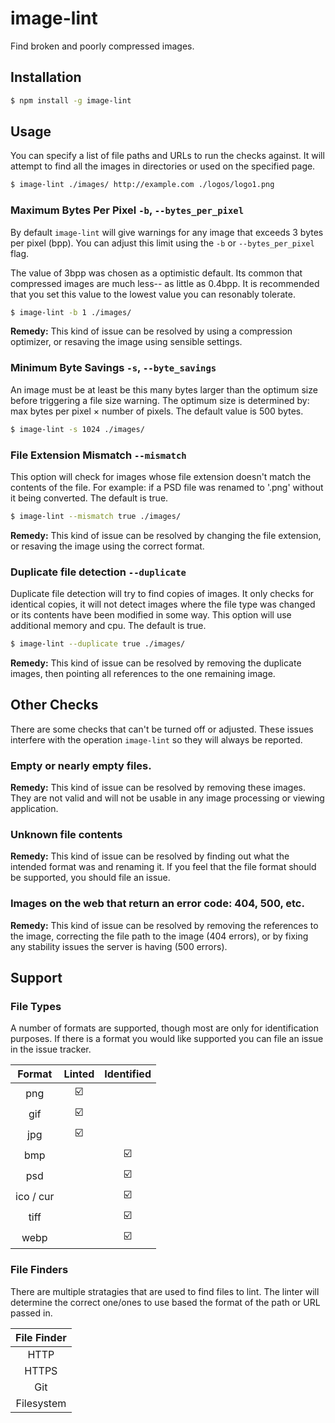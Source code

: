 image-lint
==========
Find broken and poorly compressed images.

Installation
------------

```sh
$ npm install -g image-lint
```

Usage
-----

You can specify a list of file paths and URLs to run the checks against. It will attempt to find all the images in directories or used on the specified page.

```sh
$ image-lint ./images/ http://example.com ./logos/logo1.png
```

### Maximum Bytes Per Pixel `-b`, `--bytes_per_pixel` ###

By default `image-lint` will give warnings for any image that exceeds 3 bytes per pixel (bpp). You can adjust this limit using the `-b` or `--bytes_per_pixel` flag.

The value of 3bpp was chosen as a optimistic default. Its common that compressed images are much less-- as little as 0.4bpp. It is recommended that you set this value to the lowest value you can resonably tolerate.

```sh
$ image-lint -b 1 ./images/
```

**Remedy:** This kind of issue can be resolved by using a compression optimizer, or resaving the image using sensible settings.

### Minimum Byte Savings `-s`, `--byte_savings` ###

An image must be at least be this many bytes larger than the optimum size before triggering a file size warning. The optimum size is determined by: max bytes per pixel &times; number of pixels. The default value is 500 bytes.

```sh
$ image-lint -s 1024 ./images/
```

### File Extension Mismatch `--mismatch` ###

This option will check for images whose file extension doesn't match the contents of the file. For example: if a PSD file was renamed to '.png' without it being converted. The default is true.

```sh
$ image-lint --mismatch true ./images/
```

**Remedy:** This kind of issue can be resolved by changing the file extension, or resaving the image using the correct format.

### Duplicate file detection `--duplicate` ###

Duplicate file detection will try to find copies of images. It only checks for identical copies, it will not detect images where the file type was changed or its contents have been modified in some way. This option will use additional memory and cpu. The default is true.

```sh
$ image-lint --duplicate true ./images/
```

**Remedy:** This kind of issue can be resolved by removing the duplicate images, then pointing all references to the one remaining image.

Other Checks
------------

There are some checks that can't be turned off or adjusted. These issues interfere with the operation `image-lint` so they will always be reported.

### Empty or nearly empty files. ###

**Remedy:** This kind of issue can be resolved by removing these images. They are not valid and will not be usable in any image processing or viewing application.

### Unknown file contents ###

**Remedy:** This kind of issue can be resolved by finding out what the intended format was and renaming it. If you feel that the file format should be supported, you should file an issue.

### Images on the web that return an error code: 404, 500, etc. ###

**Remedy:** This kind of issue can be resolved by removing the references to the image, correcting the file path to the image (404 errors), or by fixing any stability issues the server is having (500 errors).

Support
-------

### File Types ###

A number of formats are supported, though most are only for identification purposes. If there is a format you would like supported you can file an issue in the issue tracker.

| Format       | Linted | Identified    |
|:------------:|:------:|:-------------:|
| png          | ☑️️      |               |
| gif          | ☑️️      |               |
| jpg          | ☑️️      |               |
| bmp          |        |  ☑️️            |
| psd          |        |  ☑️️            |
| ico / cur    |        |  ☑️️            |
| tiff         |        |  ☑️️            |
| webp         |        |  ☑️️            |

### File Finders ###

There are multiple stratagies that are used to find files to lint. The linter will determine the correct one/ones to use based the format of the path or URL passed in.

| File Finder |
|:-----------:|
| HTTP        |
| HTTPS       |
| Git         |
| Filesystem  |
